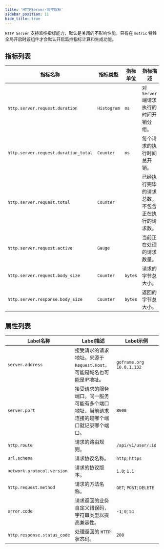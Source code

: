 ```yaml
---
title: 'HTTPServer-监控指标'
sidebar_position: 11
hide_title: true
---
```


`HTTP Server` 支持监控指标能力，默认是关闭的不影响性能，只有在 `metric` 特性全局开启时该组件才会默认开启监控指标计算和生成功能。

## 指标列表

| **指标名称** | **指标类型** | **指标单位** | **指标描述** |
| --- | --- | --- | --- |
| `http.server.request.duration` | `Histogram` | `ms` | 对 `Server` 端请求执行的时间开销分组。 |
| `http.server.request.duration_total` | `Counter` | `ms` | 每个请求的执行时间总开销。 |
| `http.server.request.total` | `Counter` |  | 已经执行完毕的请求总数，不包含正在执行的请求数。 |
| `http.server.request.active` | `Gauge` |  | 当前正在处理的请求数量。 |
| `http.server.request.body_size` | `Counter` | `bytes` | 请求的字节总大小。 |
| `http.server.response.body_size` | `Counter` | `bytes` | 返回的字节总大小。 |

## 属性列表

| **Label名称** | **Label描述** | **Label示例** |
| --- | --- | --- |
| `server.address` | 接受请求的请求地址。来源于 `Request.Host`，可能是域名也可能是IP地址。 | `goframe.org`<br />`10.0.1.132` |
| `server.port` | 接受请求的服务端口。同一服务可能有多个端口地址，当前请求连接的是哪个端口就记录哪个端口。 | `8000` |
| `http.route` | 请求的路由规则。 | `/api/v1/user/:id` |
| `url.schema` | 请求协议名称。 | `http`; `https` |
| `network.protocol.version` | 请求的协议版本。 | `1.0`; `1.1` |
| `http.request.method` | 请求的方法名称。 | `GET`; `POST`; `DELETE` |
| `error.code` | 请求返回的业务自定义错误码，字符串类型以提高兼容性。 | `-1`; `0`; `51` |
| `http.response.status_code` | 处理返回的 `HTTP` 状态码。 | `200` |